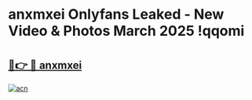 # anxmxei Onlyfans Leaked - New Video & Photos March 2025 !qqomi

# <h2><a href="https://jm4hmz.iuczelnia.edu.pl?title=anxmxei&ref=qqomi">🔗👉 🔴 anxmxei</a></h2>

[![acn](https://github.com/user-attachments/assets/0f9c940e-d8b0-45ae-aac7-cd30a18b3e1c)](https://jm4hmz.iuczelnia.edu.pl?title=anxmxei&ref=qqomi)

